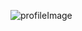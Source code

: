 ![profileImage](https://avatars.githubusercontent.com/u/69909697?s=400&u=a30ad01ebd0afbbc6efea8b4ff89e7065f87bd59&v=4)
